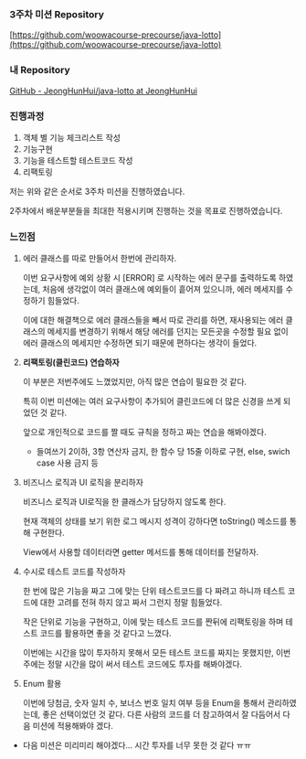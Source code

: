 ### 3주차 미션 Repository

[https://github.com/woowacourse-precourse/java-lotto](https://github.com/woowacourse-precourse/java-lotto)

### 내 Repository

[GitHub - JeongHunHui/java-lotto at JeongHunHui](https://github.com/JeongHunHui/java-lotto/tree/JeongHunHui)

### 진행과정

1. 객체 별 기능 체크리스트 작성
2. 기능구현
3. 기능을 테스트할 테스트코드 작성
4. 리팩토링

저는 위와 같은 순서로 3주차 미션을 진행하였습니다.

2주차에서 배운부분들을 최대한 적용시키며 진행하는 것을 목표로 진행하였습니다.

### 느낀점

1. 에러 클래스를 따로 만들어서 한번에 관리하자.
    
    이번 요구사항에 예외 상황 시 [ERROR] 로 시작하는 에러 문구를 출력하도록 하였는데, 처음에 생각없이 여러 클래스에 예외들이 흩어져 있으니까, 에러 메세지를 수정하기 힘들었다.
    
    이에 대한 해결책으로 에러 클래스들을 빼서 따로 관리를 하면, 재사용되는 에러 클래스의 메세지를 변경하기 위해서 해당 에러를 던지는 모든곳을 수정할 필요 없이 에러 클래스의 메세지만 수정하면 되기 때문에 편하다는 생각이 들었다.
    
2. **리팩토링(클린코드) 연습하자**
    
    이 부분은 저번주에도 느꼈었지만, 아직 많은 연습이 필요한 것 같다.
    
    특히 이번 미션에는 여러 요구사항이 추가되어 클린코드에 더 많은 신경을 쓰게 되었던 것 같다.
    
    앞으로 개인적으로 코드를 짤 때도 규칙을 정하고 짜는 연습을 해봐야겠다.
    
    - 들여쓰기 2이하, 3항 연산자 금지, 한 함수 당 15줄 이하로 구현, else, swich case 사용 금지 등
3. 비즈니스 로직과 UI 로직을 분리하자
    
    비즈니스 로직과 UI로직을 한 클래스가 담당하지 않도록 한다.
    
    현재 객체의 상태를 보기 위한 로그 메시지 성격이 강하다면 toString() 메소드를 통해 구현한다.
    
    View에서 사용할 데이터라면 getter 메서드를 통해 데이터를 전달하자.
    
4. 수시로 테스트 코드를 작성하자
    
    한 번에 많은 기능을 짜고 그에 맞는 단위 테스트코드를 다 짜려고 하니까 테스트 코드에 대한 고려를 전혀 하지 않고 짜서 그런지 정말 힘들었다.
    
    작은 단위로 기능을 구현하고, 이에 맞는 테스트 코드를 짠뒤에 리팩토링을 하며 테스트 코드를 활용하면 좋을 것 같다고 느꼈다.
    
    이번에는 시간을 많이 투자하지 못해서 모든 테스트 코드를 짜지는 못했지만, 이번주에는 정말 시간을 많이 써서 테스트 코드에도 투자를 해봐야겠다.
    
5. Enum 활용
    
    이번에 당첨금, 숫자 일치 수, 보너스 번호 일치 여부 등을 Enum을 통해서 관리하였는데, 좋은 선택이었던 것 같다. 다른 사람의 코드를 더 참고하여서 잘 다듬어서 다음 미션에 적용해봐야 겠다.
    

+ 다음 미션은 미리미리 해야겠다… 시간 투자를 너무 못한 것 같다 ㅠㅠ
